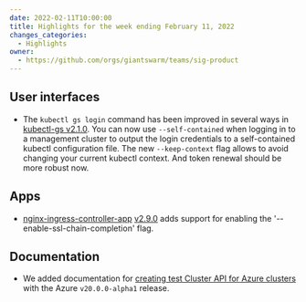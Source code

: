 ```yaml
---
date: 2022-02-11T10:00:00
title: Highlights for the week ending February 11, 2022
changes_categories:
  - Highlights
owner:
  - https://github.com/orgs/giantswarm/teams/sig-product
---
```


## User interfaces

- The `kubectl gs login` command has been improved in several ways in [kubectl-gs v2.1.0](https://docs.giantswarm.io/changes/kubectl-gs/kubectl-gs/v2.1.0/). You can now use `--self-contained` when logging in to a management cluster to output the login credentials to a self-contained kubectl configuration file. The new `--keep-context` flag allows to avoid changing your current kubectl context. And token renewal should be more robust now.

## Apps

- [nginx-ingress-controller-app](https://github.com/giantswarm/nginx-ingress-controller-app) [v2.9.0](https://github.com/giantswarm/nginx-ingress-controller-app/blob/master/CHANGELOG.md#290---2022-02-10) adds support for enabling the '--enable-ssl-chain-completion' flag.

## Documentation

- We added documentation for [creating test Cluster API for Azure clusters](https://docs.giantswarm.io/use-the-api/kubectl-gs/template-nodepool/#flags-capz) with the Azure `v20.0.0-alpha1` release.
